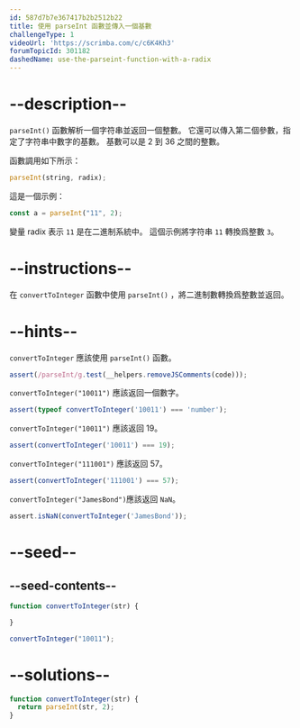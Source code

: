 ```yaml
---
id: 587d7b7e367417b2b2512b22
title: 使用 parseInt 函數並傳入一個基數
challengeType: 1
videoUrl: 'https://scrimba.com/c/c6K4Kh3'
forumTopicId: 301182
dashedName: use-the-parseint-function-with-a-radix
---
```


# --description--

`parseInt()` 函數解析一個字符串並返回一個整數。 它還可以傳入第二個參數，指定了字符串中數字的基數。 基數可以是 2 到 36 之間的整數。

函數調用如下所示：

```js
parseInt(string, radix);
```

這是一個示例：

```js
const a = parseInt("11", 2);
```

變量 radix 表示 `11` 是在二進制系統中。 這個示例將字符串 `11` 轉換爲整數 `3`。

# --instructions--

在 `convertToInteger` 函數中使用 `parseInt()` ，將二進制數轉換爲整數並返回。

# --hints--

`convertToInteger` 應該使用 `parseInt()` 函數。

```js
assert(/parseInt/g.test(__helpers.removeJSComments(code)));
```

`convertToInteger("10011")` 應該返回一個數字。

```js
assert(typeof convertToInteger('10011') === 'number');
```

`convertToInteger("10011")` 應該返回 19。

```js
assert(convertToInteger('10011') === 19);
```

`convertToInteger("111001")` 應該返回 57。

```js
assert(convertToInteger('111001') === 57);
```

`convertToInteger("JamesBond")`應該返回 `NaN`。

```js
assert.isNaN(convertToInteger('JamesBond'));
```

# --seed--

## --seed-contents--

```js
function convertToInteger(str) {

}

convertToInteger("10011");
```

# --solutions--

```js
function convertToInteger(str) {
  return parseInt(str, 2);
}
```
